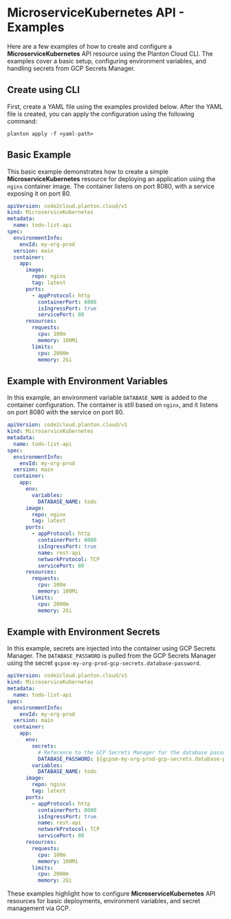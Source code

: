 # MicroserviceKubernetes API - Examples

Here are a few examples of how to create and configure a **MicroserviceKubernetes** API resource using the Planton Cloud CLI. The examples cover a basic setup, configuring environment variables, and handling secrets from GCP Secrets Manager.

## Create using CLI

First, create a YAML file using the examples provided below. After the YAML file is created, you can apply the configuration using the following command:

```shell
planton apply -f <yaml-path>
```

## Basic Example

This basic example demonstrates how to create a simple **MicroserviceKubernetes** resource for deploying an application using the `nginx` container image. The container listens on port 8080, with a service exposing it on port 80.

```yaml
apiVersion: code2cloud.planton.cloud/v1
kind: MicroserviceKubernetes
metadata:
  name: todo-list-api
spec:
  environmentInfo:
    envId: my-org-prod
  version: main
  container:
    app:
      image:
        repo: nginx
        tag: latest
      ports:
        - appProtocol: http
          containerPort: 8080
          isIngressPort: true
          servicePort: 80
      resources:
        requests:
          cpu: 100m
          memory: 100Mi
        limits:
          cpu: 2000m
          memory: 2Gi
```

## Example with Environment Variables

In this example, an environment variable `DATABASE_NAME` is added to the container configuration. The container is still based on `nginx`, and it listens on port 8080 with the service on port 80.

```yaml
apiVersion: code2cloud.planton.cloud/v1
kind: MicroserviceKubernetes
metadata:
  name: todo-list-api
spec:
  environmentInfo:
    envId: my-org-prod
  version: main
  container:
    app:
      env:
        variables:
          DATABASE_NAME: todo
      image:
        repo: nginx
        tag: latest
      ports:
        - appProtocol: http
          containerPort: 8080
          isIngressPort: true
          name: rest-api
          networkProtocol: TCP
          servicePort: 80
      resources:
        requests:
          cpu: 100m
          memory: 100Mi
        limits:
          cpu: 2000m
          memory: 2Gi
```

## Example with Environment Secrets

In this example, secrets are injected into the container using GCP Secrets Manager. The `DATABASE_PASSWORD` is pulled from the GCP Secrets Manager using the secret `gcpsm-my-org-prod-gcp-secrets.database-password`.

```yaml
apiVersion: code2cloud.planton.cloud/v1
kind: MicroserviceKubernetes
metadata:
  name: todo-list-api
spec:
  environmentInfo:
    envId: my-org-prod
  version: main
  container:
    app:
      env:
        secrets:
          # Reference to the GCP Secrets Manager for the database password
          DATABASE_PASSWORD: ${gcpsm-my-org-prod-gcp-secrets.database-password}
        variables:
          DATABASE_NAME: todo
      image:
        repo: nginx
        tag: latest
      ports:
        - appProtocol: http
          containerPort: 8080
          isIngressPort: true
          name: rest-api
          networkProtocol: TCP
          servicePort: 80
      resources:
        requests:
          cpu: 100m
          memory: 100Mi
        limits:
          cpu: 2000m
          memory: 2Gi
```

These examples highlight how to configure **MicroserviceKubernetes** API resources for basic deployments, environment variables, and secret management via GCP.
